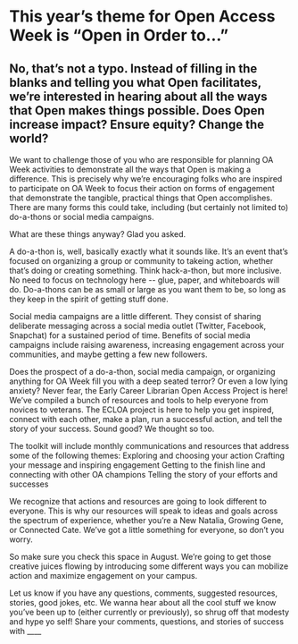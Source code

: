 # This year’s theme for Open Access Week is “Open in Order to…” 

## No, that’s not a typo. Instead of filling in the blanks and telling you what Open facilitates, we’re interested in hearing about all the ways that Open makes things possible. Does Open increase impact? Ensure equity? Change the world?

We want to challenge those of you who are responsible for planning OA Week activities to demonstrate all the ways that Open is making a difference. This is precisely why we’re encouraging folks who are inspired to participate on OA Week to focus their action on forms of engagement that demonstrate the tangible, practical things that Open accomplishes. There are many forms this could take, including (but certainly not limited to) do-a-thons or social media campaigns. 

What are these things anyway? Glad you asked. 

A do-a-thon is, well, basically exactly what it sounds like. It’s an event that’s focused on organizing a group or community to takeing action, whether that’s doing or creating something. Think hack-a-thon, but more inclusive. No need to focus on technology here -- glue, paper, and whiteboards will do. Do-a-thons can be as small or large as you want them to be, so long as they keep in the spirit of getting stuff done. 

Social media campaigns are a little different. They consist of sharing deliberate messaging across a social media outlet (Twitter, Facebook, Snapchat) for a sustained period of time. Benefits of social media campaigns include raising awareness, increasing engagement across your communities, and maybe getting a few new followers.

Does the prospect of a do-a-thon, social media campaign, or organizing anything for OA Week fill you with a deep seated terror? Or even a low lying anxiety? Never fear, the Early Career Librarian Open Access Project is here! We’ve compiled a bunch of resources and tools to help everyone from novices to veterans. The ECLOA project is here to help you get inspired, connect with each other, make a plan, run a successful action, and tell the story of your success. Sound good? We thought so too.

The toolkit will include monthly communications and resources that address some of the following themes:
Exploring and choosing your action
Crafting your message and inspiring engagement
Getting to the finish line and connecting with other OA champions
Telling the story of your efforts and successes

We recognize that actions and resources are going to look different to everyone. This is why our resources will speak to ideas and goals across the spectrum of experience, whether you’re a New Natalia, Growing Gene, or Connected Cate. We’ve got a little something for everyone, so don’t you worry. 

So make sure you check this space in August. We’re going to get those creative juices flowing by introducing some different ways you can mobilize action and maximize engagement on your campus. 

Let us know if you have any questions, comments, suggested resources, stories, good jokes, etc. We wanna hear about all the cool stuff we know you’ve been up to (either currently or previously), so shrug off that modesty and hype yo self! Share your comments, questions, and stories of success with ____

